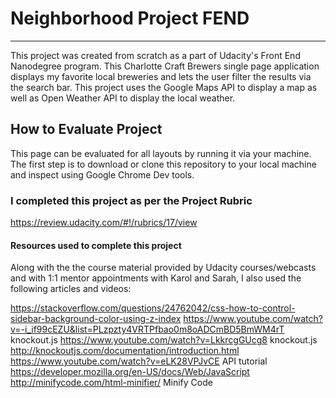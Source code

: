 # Neighborhood Project FEND
---

This project was created from scratch as a part of Udacity's Front End Nanodegree program. This Charlotte Craft Brewers single page application displays my favorite local breweries and lets the user filter the results via the search bar. This project uses the Google Maps API to display a map as well as Open Weather API to display the local weather.

## How to Evaluate Project
This page can be evaluated for all layouts by running it via your machine. The first step is to download or clone this repository to your local machine and inspect using Google Chrome Dev tools.

### I completed this project as per the Project Rubric ###
https://review.udacity.com/#!/rubrics/17/view

#### Resources used to complete this project ####

Along with the the course material provided by Udacity courses/webcasts and with 1:1 mentor appointments with Karol and Sarah, I also used the following articles and videos:

https://stackoverflow.com/questions/24762042/css-how-to-control-sidebar-background-color-using-z-index
https://www.youtube.com/watch?v=-i_if99cEZU&list=PLzpzty4VRTPfbao0m8oADCmBD5BmWM4rT knockout.js
https://www.youtube.com/watch?v=LkkrcgGUcg8 knockout.js
http://knockoutjs.com/documentation/introduction.html
https://www.youtube.com/watch?v=eLK28VPJvCE API tutorial
https://developer.mozilla.org/en-US/docs/Web/JavaScript
http://minifycode.com/html-minifier/ Minify Code
